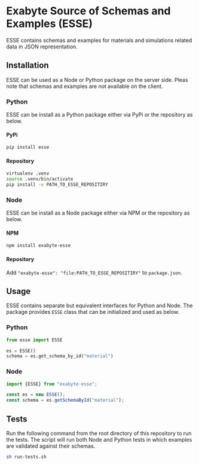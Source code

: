 # Exabyte Source of Schemas and Examples (ESSE)

ESSE contains schemas and examples for materials and simulations related data in JSON representation. 

## Installation

ESSE can be used as a Node or Python package on the server side.
Pleas note that schemas and examples are not available on the client.

### Python

ESSE can be install as a Python package either via PyPi or the repository as below.

#### PyPi

```bash
pip install esse
```

#### Repository

```bash
virtualenv .venv
source .venv/bin/activate
pip install -e PATH_TO_ESSE_REPOSITIRY
```

### Node

ESSE can be install as a Node package either via NPM or the repository as below.

#### NPM

```bash
npm install exabyte-esse
```

#### Repository

Add `"exabyte-esse": "file:PATH_TO_ESSE_REPOSITIRY"` to `package.json`.

## Usage

ESSE contains separate but equivalent interfaces for Python and Node.
The package provides `ESSE` class that can be initialized and used as below.

### Python

```python
from esse import ESSE

es = ESSE()
schema = es.get_schema_by_id("material")
```

### Node

```javascript
import {ESSE} from "exabyte-esse";

const es = new ESSE();
const schema = es.getSchemaById("material");
```

## Tests

Run the following command from the root directory of this repository to run the tests.
The script will run both Node and Python tests in which examples are validated against their schemas.

```bash
sh run-tests.sh
```
